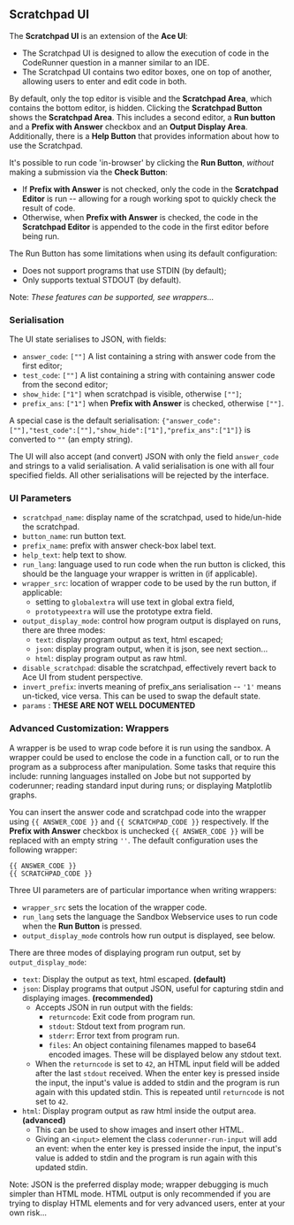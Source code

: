 ## Scratchpad UI
The **Scratchpad UI** is an extension of the **Ace UI**:
- The Scratchpad UI is designed to allow the execution of code in the CodeRunner question in a manner similar to an IDE.
- The Scratchpad UI contains two editor boxes, one on top of another, allowing users to enter and edit code in both.

By default, only the top editor is visible and the **Scratchpad Area**, which contains the bottom editor, is hidden. 
Clicking the **Scratchpad Button** shows the **Scratchpad Area**. 
This includes a second editor, a **Run button** and a **Prefix with Answer** checkbox and an **Output Display Area**. 
Additionally, there is a **Help Button** that provides information about how to use the Scratchpad. 

It's possible to run code 'in-browser' by clicking the **Run Button**, _without_ making a submission via the **Check Button**:
- If **Prefix with Answer** is not checked, only the code in the **Scratchpad Editor** is run -- allowing for a rough working spot to quickly check the result of code.
- Otherwise, when **Prefix with Answer** is checked, the code in the **Scratchpad Editor** is appended to the code in the first editor before being run.

The Run Button has some limitations when using its default configuration:
- Does not support programs that use STDIN (by default);
- Only supports textual STDOUT (by default).

Note: *These features can be supported, see wrappers...*

### Serialisation
The UI state serialises to JSON, with fields:
- `answer_code`: `[""]` A list containing a string with answer code from the first editor;
- `test_code`: `[""]` A list containing a string with containing answer code from the second editor;
- `show_hide`: `["1"]` when scratchpad is visible, otherwise `[""]`;
- `prefix_ans`: `["1"]` when **Prefix with Answer** is checked, otherwise `[""]`.

A special case is the default serialisation: `{"answer_code":[""],"test_code":[""],"show_hide":["1"],"prefix_ans":["1"]}` is converted to `""` (an empty string).

The UI will also accept (and convert) JSON with only the field `answer_code` and strings to a valid serialisation.
A valid serialisation is one with all four specified fields. All other serialisations will be rejected by the interface.

### UI Parameters

- `scratchpad_name`: display name of the scratchpad, used to hide/un-hide the scratchpad.
- `button_name`: run button text.
- `prefix_name`: prefix with answer check-box label text.
- `help_text`: help text to show.
- `run_lang`: language used to run code when the run button is clicked, this should be the language your wrapper is written in (if applicable).
- `wrapper_src`: location of wrapper code to be used by the run button, if applicable:
    - setting to `globalextra` will use text in global extra field,
    - `prototypeextra` will use the prototype extra field.
- `output_display_mode`: control how program output is displayed on runs, there are three modes:
  - `text`: display program output as text, html escaped;
  - `json`: display program output, when it is json, see next section...
  - `html`: display program output as raw html.
- `disable_scratchpad`:	disable the scratchpad, effectively revert back to Ace UI from student perspective.
- `invert_prefix`: inverts meaning of prefix_ans serialisation -- `'1'` means un-ticked, vice versa. This can be used to swap the default state.
- `params` : **THESE ARE NOT WELL DOCUMENTED**


### Advanced Customization: Wrappers
A wrapper is be used to wrap code before it is run using the sandbox.
A wrapper could be used to enclose the code in a function call, or to run the program as a subprocess after manipulation.
Some tasks that require this include: running languages installed on Jobe but not supported by coderunner; reading standard input during runs; or displaying Matplotlib graphs.


You can insert the answer code and scratchpad code into the wrapper using `{{ ANSWER_CODE }}` and `{{ SCRATCHPAD_CODE }}` respectively.
If the **Prefix with Answer** checkbox is unchecked `{{ ANSWER_CODE }}` will be replaced with an empty string `''`.
The default configuration uses the following wrapper:


```
{{ ANSWER_CODE }}
{{ SCRATCHPAD_CODE }}
```

Three UI parameters are of particular importance when writing wrappers:

- `wrapper_src` sets the location of the wrapper code.
- `run_lang` sets the language the Sandbox Webservice uses to run code when the **Run Button** is pressed.
- `output_display_mode` controls how run output is displayed, see below. 

There are three modes of displaying program run output, set by `output_display_mode`:
  - `text`: Display the output as text, html escaped. **(default)**
  - `json`: Display programs that output JSON, useful for capturing stdin and displaying images. **(recommended)**
    - Accepts JSON in run output with the fields:
      - `returncode`: Exit code from program run.
      - `stdout`: Stdout text from program run.
      - `stderr`: Error text from program run.
      - `files`: An object containing filenames mapped to base64 encoded images. These will be displayed below any stdout text.
    - When the `returncode` is set to `42`, an HTML input field will be added after the last `stdout` received.
      When the enter key is pressed inside the input, the input's value is added to stdin and the program is run again with this updated stdin.
      This is repeated until `returncode` is not set to `42`.
  - `html`: Display program output as raw html inside the output area. **(advanced)**
    - This can be used to show images and insert other HTML.
    - Giving an `<input>` element the class `coderunner-run-input` will add an event: when the enter key is pressed inside the input, the input's value is added to stdin and the program is run again with this updated stdin.

Note: JSON is the preferred display mode; wrapper debugging is much simpler than HTML mode. 
HTML output is only recommended if you are trying to display HTML elements and for very advanced users, enter at your own risk...

[//]: # (## Wrapper tutorial &#40;TBD&#41;)

[//]: # (#### Wrappers I: Running code in unsupported languages)

[//]: # (Wrappers can be in a different language to their question; you can set the Run language, using `run_lang`. )

[//]: # (This changes the language the sandbox service uses to run the wrapper.)

[//]: # (This would be invisible to the student answering the question. )

[//]: # (Below is an example of a C program being wrapped using Python &#40;see the multi-language question for further inspiration&#41;:)

[//]: # ( ```)

[//]: # ( import subprocess)

[//]: # ( )
[//]: # (student_answer = """{{ ANSWER_CODE }}""")

[//]: # (test_code = """{{ SCRATCHPAD_CODE }}""")

[//]: # (all_code = student_answer + '\n' + test_code)

[//]: # ( filename = '__tester__.c')

[//]: # ( with open&#40;filename, "w"&#41; as src:)

[//]: # (    print&#40;all_code, file=src&#41;)

[//]: # ()
[//]: # (cflags = "-std=c99 -Wall -Werror")

[//]: # (return_code = subprocess.call&#40;"gcc {0} -o __tester__ __tester__.c".format&#40;cflags&#41;.split&#40;&#41;&#41;)

[//]: # (if return_code != 0:)

[//]: # (    raise Exception&#40;"** Compilation failed. Testing aborted **"&#41;)

[//]: # (exec_command = ["./__tester__"])

[//]: # ( )
[//]: # ( output = subprocess.check_output&#40;exec_command, universal_newlines=True&#41;)

[//]: # (print&#40;output&#41;)

[//]: # ( ```)

[//]: # (Note: When writing wrappers it is recommended to use a scripting language with strong string manipulation features.)

[//]: # ()
[//]: # (#### Wrappers II: Displaying on-textual run output)

[//]: # (The `html_output` parameter, in conjunction with a wrapper, can be used to display graphical/non-textual output in the output display area. Using HTML output, it is possible to insert images and input boxes.)

[//]: # ()
[//]: # (Example of a wrapper to display `Matplotlib` graphs in the output display area:)

[//]: # (```)

[//]: # (import subprocess, base64, html, os, tempfile)

[//]: # ()
[//]: # ()
[//]: # (def make_data_uri&#40;filename&#41;:)

[//]: # (    with open&#40;filename, "br"&#41; as fin:)

[//]: # (        contents = fin.read&#40;&#41;)

[//]: # (    contents_b64 = base64.b64encode&#40;contents&#41;.decode&#40;"utf8"&#41;)

[//]: # (    return "data:image/png;base64,{}".format&#40;contents_b64&#41;)

[//]: # ()
[//]: # ()
[//]: # (code = r"""{{ ANSWER_CODE }})

[//]: # ({{ SCRATCHPAD_CODE }})

[//]: # (""")

[//]: # ()
[//]: # (prefix = """import os, tempfile)

[//]: # (os.environ["MPLCONFIGDIR"] = tempfile.mkdtemp&#40;&#41;)

[//]: # (import matplotlib as _mpl)

[//]: # (_mpl.use&#40;"Agg"&#41;)

[//]: # (""")

[//]: # ()
[//]: # (suffix = """)

[//]: # (figs = _mpl.pyplot.get_fignums&#40;&#41;)

[//]: # (for i, fig in enumerate&#40;figs&#41;:)

[//]: # (    _mpl.pyplot.figure&#40;fig&#41;)

[//]: # (    filename = f'image{i}.png')

[//]: # (    _mpl.pyplot.savefig&#40;filename, bbox_inches='tight'&#41;)

[//]: # (""")

[//]: # ()
[//]: # (prog_to_exec = prefix + code + suffix)

[//]: # ()
[//]: # (with open&#40;'prog.py', 'w'&#41; as outfile:)

[//]: # (    outfile.write&#40;prog_to_exec&#41;)

[//]: # ()
[//]: # (result = subprocess.run&#40;['python3', 'prog.py'], capture_output=True, text=True&#41;)

[//]: # (print&#40;'<div>'&#41;)

[//]: # (output = result.stdout + result.stderr)

[//]: # (if output:)

[//]: # (    output = html.escape&#40;output&#41;.replace&#40;' ', '&nbsp;'&#41;.replace&#40;'\n', '<br>'&#41;)

[//]: # (    print&#40;f'<p style="font-family:monospace;font-size:11pt;padding:5px;">{output}</p>'&#41;)

[//]: # ()
[//]: # (for fname in os.listdir&#40;&#41;:)

[//]: # (    if fname.endswith&#40;'png'&#41;:)

[//]: # (        print&#40;f'<img src="{make_data_uri&#40;fname&#41;}">'&#41;)

[//]: # (```)

[//]: # (#### Wrappers III: Reading stdin during runs)

[//]: # (A module used for running code using the Coderunner webservice &#40;CRWS&#41; and displaying output. Originally)

[//]: # (developed for use in the Scratchpad UI. It has three modes of operation:)

[//]: # (- 'text': Just display the output as text, html escaped.)

[//]: # (- 'json': The recommended way to display programs that use stdin or output images &#40;or both&#41;.)

[//]: # (  - Accepts JSON in the CRWS response output with fields:)

[//]: # (    - `"returncode"`: Error/return code from running program.)

[//]: # (    - `"stdout"`: Stdout text from running program.)

[//]: # (    - `"stderr"`: Error text from running program.)

[//]: # (    - `"files"`: Images encoded in base64 text encoding. These will be displayed above any stdout text.)

[//]: # (  - When input from stdin is required the returncode 42 should be returned, raise this)

[//]: # (    any time the program asks for input. An &#40;html&#41; input will be added after the last stdout received.)

[//]: # (    When enter is pressed, runCode is called with value of the input added to the stdin string.)

[//]: # (    This repeats until returncode is no longer 42.)

[//]: # (- 'html': Display program output as raw html inside the output area.)

[//]: # (  - This can be used to show images and insert other HTML tags &#40;and beyond&#41;.)

[//]: # (  - Giving an `<input>` tag the class 'coderunner-run-input' will add an event that)

[//]: # (    on pressing enter will call the runCode method again with the value of that input field added to stdin.)

[//]: # (    This method of receiving stdin is harder to use but more flexible than JSON, enter at your own risk.)